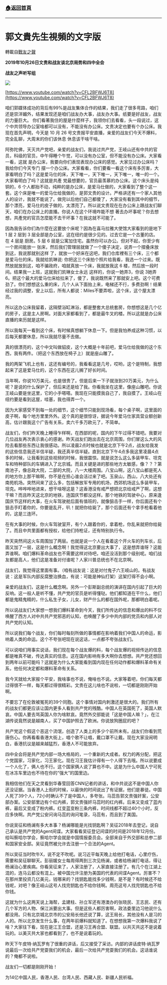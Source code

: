 ###  [:house:返回首頁](https://github.com/ourhimalayas/txt)
---
# 郭文貴先生視頻的文字版
轉載自[戰友之聲](http://littleantvoice.blogspot.com)

**2019年10月26日文贵和战友谈北京局势和四中全会**



**战友之声听写组**



![](https://1.bp.blogspot.com/-KOHtataPjM0/Xb_gacLeyHI/AAAAAAAAAAQ/6pEdBqUrsmkImJJu96u77Ty975nh4eaaACK4BGAYYCw/s400/2019%25E5%25B9%25B410%25E6%259C%258826%25E6%2597%25A5%25E9%2583%25AD%25E5%2585%2588%25E7%2594%259F%25E7%259B%25B4%25E6%2592%25AD.mp4_20191104_144740.054.jpg)


[https://www.youtube.com/watch?v=CFL2BFWJ6T8](https://www.youtube.com/watch?v=CFL2BFWJ6T8)



咱们郭媒体成功的背后有99%是战友集体合作的结果，我们走了很多弯路，咱们还是崇洋媚外，结果发现还是咱们战友办大事，战友办大事。纸要是好战友，战友的力量巨大。 你们看著我住的屋是什麼样子，我领你们去看看，头一段说过，这个中共领导办公室啥都可以没有，不能没有办公床。文贵决定也要有个办公床。我现在首先声明，今天是 10 月 26 号文贵报平安直播，亲爱的战友们今天不爆料，完全乱聊，大周末的你们该休息 休息该干啥干啥。



阿弥陀佛，天灭共产党吧，亲爱的战友们，我说过共产党，王岐山还有中共的官员，科级的官员，中午得睡个午觉，可以没有办公室，但不能没有办公床。大家看一看，这就 是办公床，我要向你们表现表现办公床的感觉。大家见过办公床吗？我给你们今天专门 摆一个办公床。大家看看，你们要看一看这个床有多厉害，大家看明白了吗？这是爱马仕的床，天下唯一，天下唯一，天下唯一，唯一的一个。大家看明白了吗？这就是共產 党最想要的，官员最羡慕的办公床。这个床头是纯铜的，6 个人都抬不动，纯粹的是办公床，是爱马仕做的，大家看到了整个这一套。这个床是唯一的爱马仕给我做的，是郭文贵的设计。严格讲还有一个家人其他人的设计，我就不能说了。做完以后他们自己都傻了，大家没有看到其中的细节，那个漂亮，爱马仕的皮子做的，太漂亮了。所以说文贵现在在办公床上跟战友们聊天，咱们在办公床上的直播。你说人在这个环境咋能不想 著去办坏事呢？你去想想，共產党的官员怎麼能不去干坏事？在我这就不可能了。



因為我告诉你们為什麼在这要放个床呢？因為在喜马拉雅大使馆大家看到的是地下 1 层 2 层到 3 层全部是办公室，这在纽约是很少见的。过去它是一个古董的店。在 4 层是 厨房。5 层 6 层是公寓加住宅。虽然你可以办公。但对不起，你至少有一个房间能放一 张床，然后我们管理层就做了一个傻子决定，说弄一个摺叠床放到这，我说那就别这样 了，就放一个好床在这吧，我们仓库裡有三个床，三个都是爱马仕的床。我就给凯琳说: 你把这三个床拍个照片给我看，我选一个过来。既然放就放到这，咱不骗政府，咱就真放一个床，我就放我这 6 楼，然后放一段时间。结果我一上班，这就我们凯琳女士永远 这样的，你说一她弄3，你说 3她弄 6。把这个最大的爱马仕床给拉来了，傻了，我说既然来了那就安上吧。这个可费劲了。你们想想这么重的床，几个人从下面抬上来，电梯还不行，多费劲啊！结果经过我的调整，安上以后，所有人都说：Miles不要弄啦，这个床，这个屋太漂亮。



所以这办公床我留着，这隔壁浴缸淋浴，都是整套大总统套房，你想想这是几个亿的房子，这是主人房啊。对面大家都看到了，都是最牛叉的楼。所以这就是办公床直播的来历就是这样。



所以我每天一看到这个床，有时候真想躺下休息一下。但是我怕养成这种习惯，以后每天都要休息，所以我就尽量不去做。



真的很漂亮的，这个中文叫做貂皮，这个大概是十年前吧，爱马仕给我做的这个东西，我有两件。（把这个东西放在椅子上）就是座山雕了。



我的两架飞机上也有，这还有编号的，我看看这是几号，哎哟，这个是特制，我想起来了这是爱马仕的，这个东西在这儿搁了好长时间。



当年啊，你说10万美元，也是很贵了。但是后来一下子就涨到20万美元，为什么呢？是说的什么保护了，但后来还是给了我。你看我坐在这里，像座山雕吧。你说王岐山要是坐这里，它的小手嗒嗒。我现在只能摸我自己了，我自摸了。王岐山在纽约要是看到这屋，哇塞，我也得弄一个。



因为大家感受不到每一处的细节，这个细节只能到现场看，每个桌子啊，这里面的皮子啊，每个地方里里外外。这个真的是很惊讶，据说今年爱马仕家具营业额创新高，估计跟我这个广告有关系，卖六千多万欧元了，不简单。



战友们，你们昨天晚上睡得乍样啊，在西部的呢，国内的下午过得不错吧。我要对几位战友再次表示衷心的感谢。昨天战友们跑出去在北京周围，你们冒这么大的风险去看那些东西让我很感动。所以凌晨2点时候也就是北京下午2点，战友给我发的这些信息我还半信半疑，我还真半信半疑。直到北京下午4点多我这里凌晨4点多的时候，让我看到这些视频的时候，我很震惊。就是说怎么这么多装甲车、坦克车和特种部队的车辆进入了北京城。而且关键是进的那些地方太敏感，像？？？第南池子，像总政大院，二部的大院，八一大楼周围。八宝山啊，这八宝山都是死人的地方你上那干嘛啊，你不是在担心谁会活过来了吧。玉泉山，西山，八大处还有南苑机场。突然间来了这么多，包括解放军专用的机场，西郊机场这么多装甲车，坦克。哗哗哗地进来，想干啥呀这是？这香港没有戒严想把北京给戒严了啊，这想干嘛？而且昨天这北京的地铁，连国庆节都没这样。那个地铁的驾驶中心，原来逢国庆节这样的大事，在火车驾驶舱后面有值班的，就像狙击手一样，你后面还有个狙击手盯着你的，你要是乱开，叭！就把你给毙了，那个后面还有个拿手枪看着他的，这是三连环。



在有大事的时候，你火车驾驶室开，有个人跟着你的，拿着枪，你乱来就把你给毙了。而且中共里面都有授权，给他们持枪证，还有特别执行令。



昨天突然间这火车周围加了两层。也就是说一个人在看着这个开火车的列车长，后面又加了一层，这是什么概念啊！我觉得这北京要出大事了，这是想弄谁呀？这能弄谁啊。咱们爆料革命战友也不需要这样对待吧，咱还没活到那个级别呢。咱们战友都是高人，他们这是准备对付谁呢？人家川普总统也不在北京啊。



战友们，我觉得这里面有事。（咱有战友说：这是对付鬼子六王岐山的。有战友说：这是军队内部反腐整治换血，有说：可能是神仙打架）这架打得不会小啊。



亲爱的战友们，这是什么概念啊。另外一个彭斯副总统的演讲在国内引起了巨大的反响。这一般人是听不懂，共产党的官员是听得懂哒。他们都知道在干什么，他们都是鬼精鬼精的，什么私生子女，儿女，财产什么的都在国外呢，那都明白着呢。



所以说战友们大家想一想我们爆料革命到今天，我们所传达的信息和爆出的料不仅唤醒了西方人对中共共产党邪恶的认知，也唤醒了多少中共内部的党员和内部人对共产党的认知。



所以说我们每个战友，你们每时每刻所做的事情都在影响着我们中国人的命运，影响着人类的命运。这个不夸张吧现在说这话，一点都不夸张战友们。



可以说咱们用事实说话，我们现在每个战友爆的料，每个战友爆的视频传达的信息都是唯真不破，传达真实的信息。这在国内影响有多大啊你去想想。共产党还想回到两年以前可能吗？这就是为什么大家能看到国内现在任何动作都和爆料革命有关系，他任何决定都和爆料革命有关系。



我今天就给大家报个平安，我啥事也不说，俺啥也不说。大家等着吧，你们每天都过得很不一样，每天都过得很精彩。文贵在这儿啥也不说啦，一切都是刚刚开始啊。



不要忘了在伦敦被冤死的39个同胞。这个事情对国内刺激还是很大的。我们所有的战友们都更应该让国内更多人看到共产党的残酷。中国人在英国死了，英国人默哀。中国人要去骂英国人你为啥默哀。竟然外交部能说「这是中国人嘛？」，在江湖传说竟然说是越南人，买了中国护照去了欧洲。你说放狗圈屁的吧？



共产党这个假这个恶这个流氓，创造了人类上的多少个前所未有。战友们你看到荒唐伤心。你再看看香港大街上，唱个歌不让唱，戴口罩不让戴。现在大家没闹明白，香港抗议是越来越猛烈，香港人不可能放弃。



四中全会将是共产党内部一场大格局的，一个重新的大成者。权力的再分配，把这个党国家，习家化，习王家化。现在习王我估计得有一个人得下去哦。所以说要成一个人化了，俩人也不行。这个国家俩人说了算也不中。这是为什么中国人宁可死在冰冻车里边也不待在你的“强大”的国里边。



我相信他们在天之灵看到华春莹回答CNN记者的讲话，和中共说这不是中国人你还没证据。当香港人上街的时候，以最快的时间说出了有证据，他们是暴徒。中国人死了39个人，72小时确认不了是中国人，多夸张。马蕊告郭文贵强奸案，公安部办案。公安部里边有个红内裤，郭文贵强奸马蕊时的红内裤。后来又变成了蓝内裤，最后又变成了粉内裤。红变蓝变粉三条内裤，时间线都不超过40个小时，反应多快啊。共产党公安问询马蕊的询问笔录，马蕊有，而且到了美国。



你说吴征和杨澜有多大本事？杨澜哪能是光找钥匙啊？吴征2018年去登记，说自己承认是共产党的Agent间谍。大家看看吴征登记间谍的时间是2018年12月份。给叫察哈尔学会，察哈尔学会就是中国情报委员会。全部来自于外交部和总参二部和国家安全部。吴征竟然被允许去注册一个合法的Agent。



所以吴征当时吹牛X，说不定不吹呢。说习近平每天晚上给他打电话，心里疗伤，需要和吴征聊聊天。彭丽媛女士每周得两到三次见杨澜，或者给杨澜打电话，得让杨澜治心里疾病。你看吴征来了，人家注册了，人家直接注册了。有几个在江湖上混的，连马云都没有混上。被中国允许注册为美国的代表的间谍Agent。厉害不？在那州里投资几亿美元，钱哪来的？找钥匙能找多少钱啊，是不是？有时候还不给钱呢，对吧？像王岐山这号人找完钥匙也不给你钱啊。周亮这号人找完钥匙也不给你钱。



这就为什么这两天说上海帮，孟建柱、孙立军还有港澳办的张晓民、王志民、还有几个军方的人物、保江派要出大事。但是这些人都厉害啊，政法委里边习他说什么都没用。只有北京城北京市的公安局长他还说了算，这王局长，其他没有人是习的人的。所以北京发生什么事，在两年前爆料就知道了。在想想我第一次爆料我说了啥？大家往下看，现在是江王合盟，还是习王再合盟、联盟。以共灭共这不是说着玩的。以美灭共大家也都看到了，也不是说着玩的。



昨天下午皮特·纳瓦罗有了很重的讲话，后又接受了采访。内部的讲话皮特·纳瓦罗说最后一次给共产党耍我们的机会，最后一次给共产党耍我们的机会。这话谁说的？俺都不说啦。



战友们一切都是刚刚开始！

为14亿中国人民，香港人民、台湾人民、西藏人民、新疆人民祈福。